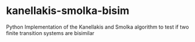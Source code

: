 # kanellakis-smolka-bisim
Python Implementation of the Kanellakis and Smolka algorithm to test if two finite transition systems are bisimilar
